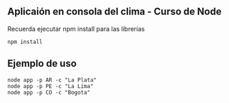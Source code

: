 ## Aplicaión en consola del clima - Curso de Node 

Recuerda ejecutar npm install para las librerias

```
npm install

```

## Ejemplo de uso

```
node app -p AR -c "La Plata"
node app -p PE -c "La Lima"
node app -p CO -c "Bogota"

```